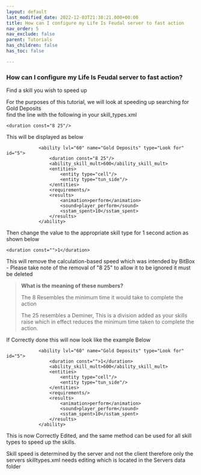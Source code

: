 ```yaml
---
layout: default
last_modified_date: 2022-12-03T21:38:21.000+00:00
title: How can I configure my Life Is Feudal server to fast action
nav_order: 5
nav_exclude: false
parent: Tutorials
has_children: false
has_toc: false

---
```

### How can I configure my Life Is Feudal server to fast action?

Find a skill you wish to speed up

For the purposes of this tutorial, we will look at speeding up searching for Gold Deposits  
find the line with the following in your skill_types.xml

    <duration const="8 25"/>

This will be displayed as below

    			<ability lvl="60" name="Gold Deposits" type="Look for" id="5">
    				<duration const="8 25"/>
    				<ability_skill_mult>600</ability_skill_mult>
    				<entities>
    					<entity type="cell"/>
    					<entity type="tun_side"/>
    				</entities>
    				<requirements/>
    				<results>
    					<animation>perform</animation>
    					<sound>player_perform</sound>
    					<sstam_spent>10</sstam_spent>
    				</results>
    			</ability>

Then change the value to the appropriate skill type for 1 second action as shown below

    <duration const="">1</duration>

This will remove the calculation-based speed which was intended by BitBox  
\- Please take note of the removal of "8 25" to allow it to be ignored it must be deleted

> **What is the meaning of these numbers?**  
>   
> The 8 Resembles the minimum time it would take to complete the action  
>   
> The 25 resembles a Deminer, This is a division added as your skills raise which in effect reduces the minimum time taken to complete the action. 

If Correctly done this will now look like the example Below

    			<ability lvl="60" name="Gold Deposits" type="Look for" id="5">
    				<duration const="">1</duration>
    				<ability_skill_mult>600</ability_skill_mult>
    				<entities>
    					<entity type="cell"/>
    					<entity type="tun_side"/>
    				</entities>
    				<requirements/>
    				<results>
    					<animation>perform</animation>
    					<sound>player_perform</sound>
    					<sstam_spent>10</sstam_spent>
    				</results>
    			</ability>	

This is now Correctly Edited, and the same method can be used for all skill types to speed up the skills.

Skill speed is determined by the server and not the client therefore only the servers skilltypes.xml needs editing which is located in the Servers data folder
